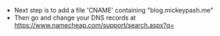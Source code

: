 - Next step is to add a file 'CNAME' containing "blog.mickeypash.me"
- Then go and change your DNS records at https://www.namecheap.com/support/search.aspx?q=
